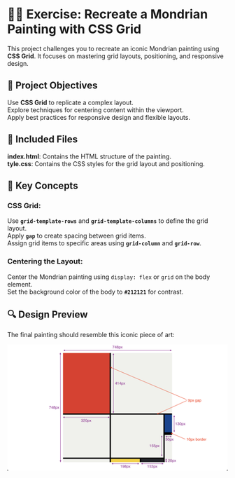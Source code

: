 # 🏴‍☠️ Exercise: Recreate a Mondrian Painting with CSS Grid

This project challenges you to recreate an iconic Mondrian painting using **CSS Grid**. It focuses on mastering grid layouts, positioning, and responsive design.

## 🎯 Project Objectives

Use **CSS Grid** to replicate a complex layout.  
Explore techniques for centering content within the viewport.  
Apply best practices for responsive design and flexible layouts.

## 📂 Included Files

**index.html**: Contains the HTML structure of the painting.  
**tyle.css**: Contains the CSS styles for the grid layout and positioning.

## 📂 Key Concepts

### CSS Grid:

Use **`grid-template-rows`** and **`grid-template-columns`** to define the grid layout.  
Apply **`gap`** to create spacing between grid items.  
Assign grid items to specific areas using **`grid-column`** and **`grid-row`**.

### Centering the Layout:

Center the Mondrian painting using `display: flex` or `grid` on the body element.  
Set the background color of the body to **`#212121`** for contrast.

## 🔍 Design Preview

The final painting should resemble this iconic piece of art:

![Mondrian Example](./assets/dimensions.png)
